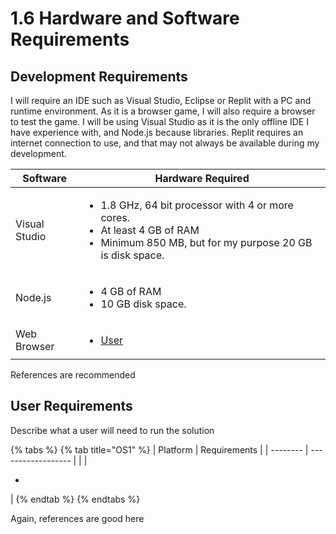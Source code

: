 # 1.6 Hardware and Software Requirements

## Development Requirements

I will require an IDE such as Visual Studio, Eclipse or Replit with a PC and runtime environment. As it is a browser game, I will also require a browser to test the game. I will be using Visual Studio as it is the only offline IDE I have experience with, and Node.js because libraries. Replit requires an internet connection to use, and that may not always be available during my development.

| Software      | Hardware Required                                                                                                                                              |
| ------------- | -------------------------------------------------------------------------------------------------------------------------------------------------------------- |
| Visual Studio | <ul><li>1.8 GHz, 64 bit processor with 4 or more cores.</li><li>At least 4 GB of RAM</li><li>Minimum 850 MB, but for my purpose 20 GB is disk space.</li></ul> |
| Node.js       | <ul><li>4 GB of RAM</li><li>10 GB disk space.</li></ul>                                                                                                        |
| Web Browser   | <ul><li><a href="1.6-hardware-and-software-requirements.md#user-requirements">User</a></li></ul>                                                               |

References are recommended

## User Requirements

Describe what a user will need to run the solution

{% tabs %}
{% tab title="OS1" %}
| Platform | Requirements       |
| -------- | ------------------ |
|          | <ul><li></li></ul> |
{% endtab %}
{% endtabs %}

Again, references are good here
